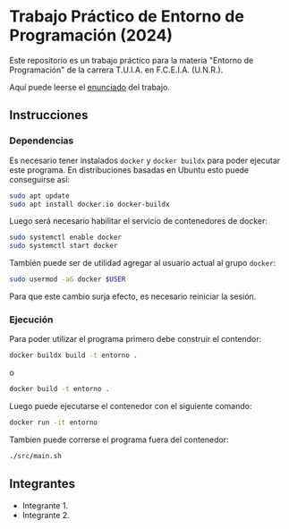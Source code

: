 # Trabajo Práctico de Entorno de Programación (2024)

Este repositorio es un trabajo práctico para la materia "Entorno de
Programación" de la carrera T.U.I.A. en F.C.E.I.A. (U.N.R.).

Aquí puede leerse el [enunciado](docs/enunciado.md) del trabajo.

## Instrucciones

### Dependencias

Es necesario tener instalados `docker` y `docker buildx` para poder ejecutar
este programa. En distribuciones basadas en Ubuntu esto puede conseguirse así:
```bash
sudo apt update
sudo apt install docker.io docker-buildx
```

Luego será necesario habilitar el servicio de contenedores de docker:
```bash
sudo systemctl enable docker
sudo systemctl start docker
```

También puede ser de utilidad agregar al usuario actual al grupo `docker`:
```bash
sudo usermod -aG docker $USER
```
Para que este cambio surja efecto, es necesario reiniciar la sesión.

### Ejecución

Para poder utilizar el programa primero debe construir el contendor:
```bash
docker buildx build -t entorno .
```
o
```bash
docker build -t entorno .
```

Luego puede ejecutarse el contenedor con el siguiente comando:
```bash
docker run -it entorno
```

Tambien puede correrse el programa fuera del contenedor:
```bash
./src/main.sh
```

## Integrantes

* Integrante 1.
* Integrante 2.
